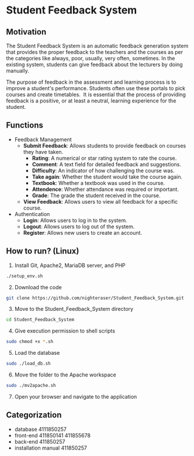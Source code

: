 # Student Feedback System

## Motivation

The Student Feedback System is an automatic feedback generation system that provides the proper feedback to the teachers and the courses as per the categories like always, poor, usually, very often, sometimes. In the existing system, students can give feedback about the lecturers by doing manually.

The purpose of feedback in the assessment and learning process is to improve a student's performance. Students often use these portals to pick courses and create timetables.  It is essential that the process of providing feedback is a positive, or at least a neutral, learning experience for the student. 

## Functions

- Feedback Management
	- **Submit Feedback**: Allows students to provide feedback on courses they have taken.
		- **Rating**: A numerical or star rating system to rate the course.
		- **Comment**: A text field for detailed feedback and suggestions.
		- **Difficulty**: An indicator of how challenging the course was.
		- **Take again**: Whether the student would take the course again.
		- **Textbook**: Whether a textbook was used in the course.
		- **Attendence**: Whether attendance was required or important.
		- **Grade**: The grade the student received in the course.
	- **View Feedback**: Allows users to view all feedback for a specific course.
- Authentication
	- **Login**: Allows users to log in to the system.
	- **Logout**: Allows users to log out of the system.
	- **Register**: Allows new users to create an account.


## How to run? (Linux)

1. Install Git, Apache2, MariaDB server, and PHP
``` sh
./setup_env.sh
```
2. Download the code
``` sh
git clone https://github.com/nighteraser/Student_Feedback_System.git
```
3. Move to the Student_Feedback_System directory
``` sh
cd Student_Feedback_System 
```
4. Give execution permission to shell scripts
``` sh
sudo chmod +x *.sh
```
5. Load the database
``` sh
sudo ./load_db.sh
```
6. Move the folder to the Apache workspace
``` sh
sudo ./mv2apache.sh
```
7. Open your browser and navigate to the application

## Categorization

- database 4111850257
- front-end 411850141 411855678 
- back-end 411850257
- installation manual 411850257
